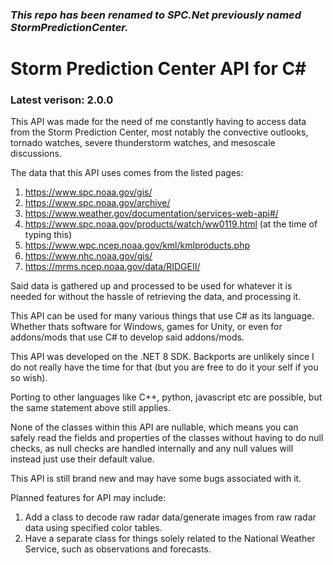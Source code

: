 ### *This repo has been renamed to SPC.Net previously named StormPredictionCenter.*

# Storm Prediction Center API for C#

### Latest verison: 2.0.0

This API was made for the need of me constantly having to access data
from the Storm Prediction Center, most notably the convective outlooks,
tornado watches, severe thunderstorm watches, and mesoscale discussions.

The data that this API uses comes from the listed pages:
1. https://www.spc.noaa.gov/gis/
2. https://www.spc.noaa.gov/archive/
3. https://www.weather.gov/documentation/services-web-api#/
4. https://www.spc.noaa.gov/products/watch/ww0119.html (at the time of typing this)
5. https://www.wpc.ncep.noaa.gov/kml/kmlproducts.php
6. https://www.nhc.noaa.gov/gis/
7. https://mrms.ncep.noaa.gov/data/RIDGEII/

Said data is gathered up and processed to be used for whatever it is
needed for without the hassle of retrieving the data, and processing it.

This API can be used for many various things that use C# as its language.
Whether thats software for Windows, games for Unity, or even for addons/mods
that use C# to develop said addons/mods.

This API was developed on the .NET 8 SDK. Backports are unlikely since I do not really
have the time for that (but you are free to do it your self if you so wish).

Porting to other languages like C++, python, javascript etc are possible, but the same statement
above still applies.

None of the classes within this API are nullable, which means you can safely read the
fields and properties of the classes without having to do null checks, as null checks
are handled internally and any null values will instead just use their default value.

This API is still brand new and may have some bugs associated with it.

Planned features for API may include:
1. Add a class to decode raw radar data/generate images from raw radar data using specified color tables.
2. Have a separate class for things solely related to the National Weather Service, such as observations and forecasts.
